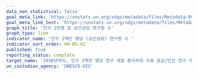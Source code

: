 ```yaml
---
data_non_statistical: false
goal_meta_link: 'https://unstats.un.org/sdgs/metadata/files/Metadata-09-05-02.pdf'
goal_meta_link_text: 'https://unstats.un.org/sdgs/metadata/files/Metadata-09-05-02.pdf'
graph_title: '인구 1만명 당 상근상당 연구원 수'
graph_type: line
indicator_name: '인구 1백만 명당 (상근상당) 연구원 수 '
indicator_sort_order: 09-05-02
published: true
reporting_status: complete
target_name: '2030년까지, 인구 1백만 명당 연구 개발 종사자의 수와 공공/민간 연구 개발 지출 대폭 증가 및 혁신 장려 등을 통해, 모든 국가, 특히 개도국의 과학 연구 강화, 산업 부문의 기술 역량 향상'
un_custodian_agency: 'UNESCO-UIS'
---
```

